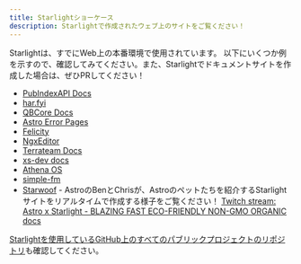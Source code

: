 ```yaml
---
title: Starlightショーケース
description: Starlightで作成されたウェブ上のサイトをご覧ください！
---
```


Starlightは、すでにWeb上の本番環境で使用されています。 以下にいくつか例を示すので、確認してみてください。また、Starlightでドキュメントサイトを作成した場合は、ぜひPRしてください！

- [PubIndexAPI Docs](https://docs.pubindexapi.com/)
- [har.fyi](https://har.fyi/)
- [QBCore Docs](https://brycerussell.github.io/qbcore-docs/)
- [Astro Error Pages](https://astro-error-page-documentation.vercel.app/)
- [Felicity](https://felicity.pages.dev/)
- [NgxEditor](https://sibiraj-s.github.io/ngx-editor/)
- [Terrateam Docs](https://terrateam.io/docs)
- [xs-dev docs](https://xs-dev.js.org)
- [Athena OS](https://www.athenaos.org)
- [simple-fm](https://simple.arciniega.one)
- [Starwoof](https://starwoof.vercel.app/) - AstroのBenとChrisが、Astroのペットたちを紹介するStarlightサイトをリアルタイムで作成する様子をご覧ください！ [Twitch stream: Astro x Starlight - BLAZING FAST ECO-FRIENDLY NON-GMO ORGANIC docs](https://www.twitch.tv/videos/1841159960)

[Starlightを使用しているGitHub上のすべてのパブリックプロジェクトのリポジトリ](https://github.com/withastro/starlight/network/dependents)も確認してください。
